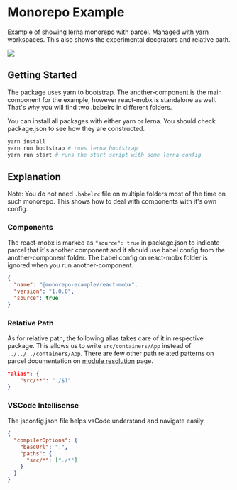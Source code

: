 # Monorepo Example
Example of showing lerna monorepo with parcel. Managed with yarn workspaces. This also shows the experimental decorators and relative path.

![](https://i.imgur.com/l6UEvsj.png)

## Getting Started

The package uses yarn to bootstrap. The another-component is the main component for the example, however react-mobx is standalone as well. That's why you will find two .babelrc in different folders. 

You can install all packages with either yarn or lerna. You should check package.json to see how they are constructed.

```sh
yarn install
yarn run bootstrap # runs lerna bootstrap
yarn run start # runs the start script with some lerna config
```

## Explanation

Note: You do not need `.babelrc` file on multiple folders most of the time on such monorepo. This shows how to deal with components with it's own config.

### Components
The react-mobx is marked as `"source": true` in package.json to indicate parcel that it's another component and it should use babel config from the another-component folder. The babel config on react-mobx folder is ignored when you run another-component. 

```json
{
  "name": "@monorepo-example/react-mobx",
  "version": "1.0.0",
  "source": true
}
```

### Relative Path
As for relative path, the following alias takes care of it in respective package. This allows us to write `src/containers/App` instead of `../../../containers/App`. There are few other path related patterns on parcel documentation on [module resolution](https://parceljs.org/module_resolution.html) page.

```json
"alias": {
    "src/**": "./$1"
}
```

### VSCode Intellisense
The jsconfig.json file helps vsCode understand and navigate easily.
```json
{
  "compilerOptions": {
    "baseUrl": ".",
    "paths": {
      "src/*": ["./*"]
    }
  }
}
```